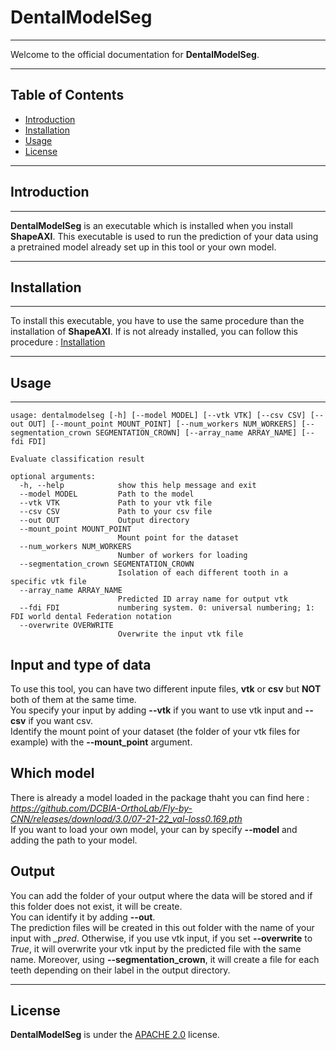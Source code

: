 # DentalModelSeg
---

Welcome to the official documentation for **DentalModelSeg**. 

---

## Table of Contents
- [Introduction](#introduction)
- [Installation](#installation)
- [Usage](#usage)
- [License](#license)

---

## Introduction

---

**DentalModelSeg** is an executable which is installed when you install **ShapeAXI**. This executable is used to run the prediction of your data using a pretrained model already set up in this tool or your own model.

---

## Installation

--- 

To install this executable, you have to use the same procedure than the installation of **ShapeAXI**. If is not already installed, you can follow this procedure : 
[Installation](README.md#Installation) 

---

## Usage

---

```
usage: dentalmodelseg [-h] [--model MODEL] [--vtk VTK] [--csv CSV] [--out OUT] [--mount_point MOUNT_POINT] [--num_workers NUM_WORKERS] [--segmentation_crown SEGMENTATION_CROWN] [--array_name ARRAY_NAME] [--fdi FDI]

Evaluate classification result

optional arguments:
  -h, --help            show this help message and exit
  --model MODEL         Path to the model
  --vtk VTK             Path to your vtk file
  --csv CSV             Path to your csv file
  --out OUT             Output directory
  --mount_point MOUNT_POINT
                        Mount point for the dataset
  --num_workers NUM_WORKERS
                        Number of workers for loading
  --segmentation_crown SEGMENTATION_CROWN
                        Isolation of each different tooth in a specific vtk file
  --array_name ARRAY_NAME
                        Predicted ID array name for output vtk
  --fdi FDI             numbering system. 0: universal numbering; 1: FDI world dental Federation notation
  --overwrite OVERWRITE
                        Overwrite the input vtk file
```

## Input and type of data

To use this tool, you can have two different inpute files, **vtk** or **csv** but **NOT** both of them at the same time.    
You specify your input by adding **--vtk** if you want to use vtk input and **--csv** if you want csv.  
Identify the mount point of your dataset (the folder of your vtk files for example) with the **--mount_point** argument.

## Which model

There is already a model loaded in the package thaht you can find here :  
*https://github.com/DCBIA-OrthoLab/Fly-by-CNN/releases/download/3.0/07-21-22_val-loss0.169.pth*  
If you want to load your own model, your can by specify **--model** and adding the path to your model. 

## Output

You can add the folder of your output where the data will be stored and if this folder does not exist, it will be create.  
You can identify it by adding **--out**.  
The prediction files will be created in this out folder with the name of your input with *_pred*. Otherwise, if you use vtk input, if you set **--overwrite** to *True*, it will overwrite your vtk input by the predicted file with the same name.
Moreover, using **--segmentation_crown**, it will create a file for each teeth depending on their label in the output directory.

---

## License

**DentalModelSeg** is under the [APACHE 2.0](LICENSE) license.
